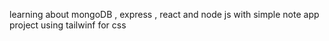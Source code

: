 learning about mongoDB , express , react and node js with simple note app project 
using tailwinf for css 
